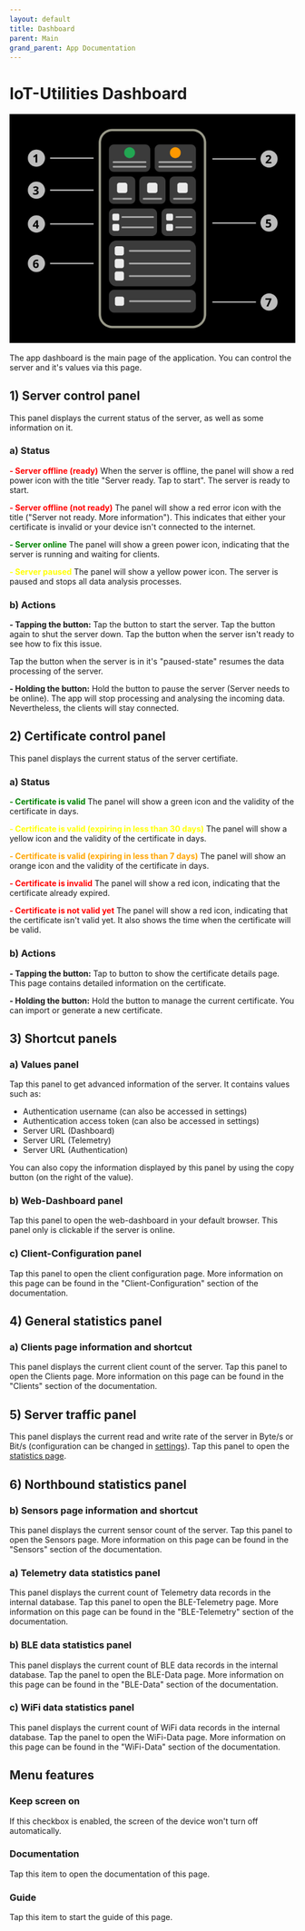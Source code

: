 ```yaml
---
layout: default
title: Dashboard
parent: Main
grand_parent: App Documentation
---
```


# IoT-Utilities Dashboard

![Dashboard Scheme](../images/main_dashboard.svg)

The app dashboard is the main page of the application. You can control the server and it's values via this page.

## 1) Server control panel
This panel displays the current status of the server, as well as some information on it.

### a) Status
<span style="color:red"><b>- Server offline (ready)</b></span>
When the server is offline, the panel will show a red power icon with the title "Server ready. Tap to start". The server is ready to start.

<span style="color:red"><b>- Server offline (not ready)</b></span>
The panel will show a red error icon with the title ("Server not ready. More information"). This indicates that either your certificate is invalid or your device isn't connected to the internet.

<span style="color:green"><b>- Server online</b></span>
The panel will show a green power icon, indicating that the server is running and waiting for clients.

<span style="color:yellow"><b>- Server paused</b></span>
The panel will show a yellow power icon. The server is paused and stops all data analysis processes.

### b) Actions
**- Tapping the button:**
Tap the button to start the server.
Tap the button again to shut the server down.
Tap the button when the server isn't ready to see how to fix this issue.

Tap the button when the server is in it's "paused-state" resumes the data processing of the server.

**- Holding the button:**
Hold the button to pause the server (Server needs to be online). The app will stop processing and analysing the incoming data. Nevertheless, the clients will stay connected.

## 2) Certificate control panel
This panel displays the current status of the server certifiate.

### a) Status
<span style="color:green"><b>- Certificate is valid</b></span>
The panel will show a green icon and the validity of the certificate in days.

<span style="color:yellow"><b>- Certificate is valid (expiring in less than 30 days)</b></span>
The panel will show a yellow icon and the validity of the certificate in days.

<span style="color:orange"><b>- Certificate is valid (expiring in less than 7 days)</b></span>
The panel will show an orange icon and the validity of the certificate in days.

<span style="color:red"><b>- Certificate is invalid</b></span>
The panel will show a red icon, indicating that the certificate already expired.

<span style="color:red"><b>- Certificate is not valid yet</b></span>
The panel will show a red icon, indicating that the certificate isn't valid yet. It also shows the time when the certificate will be valid.

### b) Actions
**- Tapping the button:**
Tap to button to show the certificate details page. This page contains detailed information on the certificate.

**- Holding the button:**
Hold the button to manage the current certificate. You can import or generate a new certificate.

## 3) Shortcut panels

### a) Values panel
Tap this panel to get advanced information of the server. It contains values such as:

 - Authentication username (can also be accessed in settings)
 - Authentication access token (can also be accessed in settings)
 - Server URL (Dashboard)
 - Server URL (Telemetry)
 - Server URL (Authentication)
 
 You can also copy the information displayed by this panel by using the copy button (on the right of the value).
 
### b) Web-Dashboard panel
Tap this panel to open the web-dashboard in your default browser. This panel only is clickable if the server is online.
 
### c) Client-Configuration panel
Tap this panel to open the client configuration page. More information on this page can be found in the "Client-Configuration" section of the documentation.
  
## 4) General statistics panel

### a) Clients page information and shortcut
This panel displays the current client count of the server. Tap this panel to open the Clients page. More information on this page can be found in the "Clients" section of the documentation.
 
## 5) Server traffic panel
This panel displays the current read and write rate of the server in Byte/s or Bit/s (configuration can be changed in [settings](../settings/settings_general.md)).
Tap this panel to open the [statistics page](./dashboard_traffic.md).

## 6) Northbound statistics panel

### b) Sensors page information and shortcut
This panel displays the current sensor count of the server. Tap this panel to open the Sensors page. More information on this page can be found in the "Sensors" section of the documentation.
 
### a) Telemetry data statistics panel
This panel displays the current count of Telemetry data records in the internal database. Tap this panel to open the BLE-Telemetry page. More information on this page can be found in the "BLE-Telemetry" section of the documentation.
 
### b) BLE data statistics panel
This panel displays the current count of BLE data records in the internal database. Tap the panel to open the BLE-Data page. More information on this page can be found in the "BLE-Data" section of the documentation.
 
### c) WiFi data statistics panel
This panel displays the current count of WiFi data records in the internal database. Tap the panel to open the WiFi-Data page. More information on this page can be found in the "WiFi-Data" section of the documentation.

## Menu features

### Keep screen on

If this checkbox is enabled, the screen of the device won't turn off automatically.

### Documentation

Tap this item to open the documentation of this page.

### Guide

Tap this item to start the guide of this page.